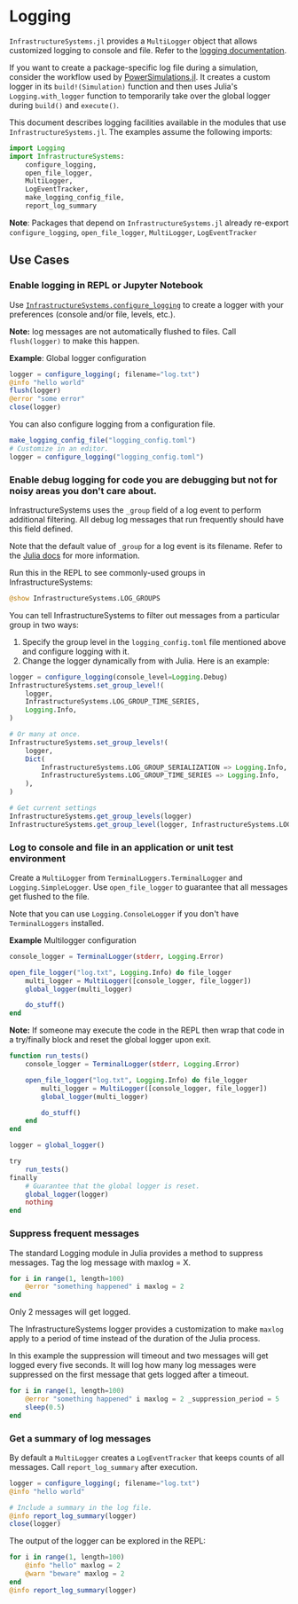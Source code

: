 # Logging

`InfrastructureSystems.jl` provides a `MultiLogger` object that allows customized
logging to console and file. Refer to the [logging
documentation](./logging.md).

If you want to create a package-specific log file during a simulation, consider
the workflow used by [PowerSimulations.jl](https://github.com/NREL-SIIP/PowerSimulations.jl). It creates a custom logger in its `build!(Simulation)` function and then uses
Julia's `Logging.with_logger` function to temporarily take over the global logger
during `build()` and `execute()`.

This document describes logging facilities available in the modules that use `InfrastructureSystems.jl`. The examples assume the following imports:

```julia
import Logging
import InfrastructureSystems:
    configure_logging,
    open_file_logger,
    MultiLogger,
    LogEventTracker,
    make_logging_config_file,
    report_log_summary
```

**Note**: Packages that depend on `InfrastructureSystems.jl` already re-export `configure_logging`, `open_file_logger`, `MultiLogger`, `LogEventTracker`

## Use Cases

### Enable logging in REPL or Jupyter Notebook

Use [`InfrastructureSystems.configure_logging`](@ref) to create a logger with your
preferences (console and/or file, levels, etc.).

**Note:** log messages are not automatically flushed to files. Call
`flush(logger)` to make this happen.

**Example**: Global logger configuration

```julia
logger = configure_logging(; filename="log.txt")
@info "hello world"
flush(logger)
@error "some error"
close(logger)
```

You can also configure logging from a configuration file.

```julia
make_logging_config_file("logging_config.toml")
# Customize in an editor.
logger = configure_logging("logging_config.toml")
```

### Enable debug logging for code you are debugging but not for noisy areas you don't care about.

InfrastructureSystems uses the `_group` field of a log event to perform
additional filtering. All debug log messages that run frequently should have
this field defined.

Note that the default value of `_group` for a log event is its filename. Refer
to the [Julia
docs](https://docs.julialang.org/en/v1/stdlib/Logging/#Log-event-structure) for
more information.

Run this in the REPL to see commonly-used groups in InfrastructureSystems:

```julia
@show InfrastructureSystems.LOG_GROUPS
```

You can tell InfrastructureSystems to filter out messages from a particular
group in two ways:

 1. Specify the group level in the `logging_config.toml` file mentioned above
    and configure logging with it.
 2. Change the logger dynamically from with Julia. Here is an example:

```julia
logger = configure_logging(console_level=Logging.Debug)
InfrastructureSystems.set_group_level!(
    logger,
    InfrastructureSystems.LOG_GROUP_TIME_SERIES,
    Logging.Info,
)

# Or many at once.
InfrastructureSystems.set_group_levels!(
    logger,
    Dict(
        InfrastructureSystems.LOG_GROUP_SERIALIZATION => Logging.Info,
        InfrastructureSystems.LOG_GROUP_TIME_SERIES => Logging.Info,
    ),
)

# Get current settings
InfrastructureSystems.get_group_levels(logger)
InfrastructureSystems.get_group_level(logger, InfrastructureSystems.LOG_GROUP_TIME_SERIES)
```

### Log to console and file in an application or unit test environment

Create a `MultiLogger` from `TerminalLoggers.TerminalLogger` and `Logging.SimpleLogger`.
Use `open_file_logger` to guarantee that all messages get flushed to the file.

Note that you can use `Logging.ConsoleLogger` if you don't have `TerminalLoggers` installed.

**Example** Multilogger configuration

```julia
console_logger = TerminalLogger(stderr, Logging.Error)

open_file_logger("log.txt", Logging.Info) do file_logger
    multi_logger = MultiLogger([console_logger, file_logger])
    global_logger(multi_logger)

    do_stuff()
end
```

**Note:** If someone may execute the code in the REPL then wrap that code in a
try/finally block and reset the global logger upon exit.

```julia
function run_tests()
    console_logger = TerminalLogger(stderr, Logging.Error)

    open_file_logger("log.txt", Logging.Info) do file_logger
        multi_logger = MultiLogger([console_logger, file_logger])
        global_logger(multi_logger)

        do_stuff()
    end
end

logger = global_logger()

try
    run_tests()
finally
    # Guarantee that the global logger is reset.
    global_logger(logger)
    nothing
end
```

### Suppress frequent messages

The standard Logging module in Julia provides a method to suppress messages.
Tag the log message with maxlog = X.

```julia
for i in range(1, length=100)
    @error "something happened" i maxlog = 2
end
```

Only 2 messages will get logged.

The InfrastructureSystems logger provides a customization to make `maxlog`
apply to a period of time instead of the duration of the Julia process.

In this example the suppression will timeout and two messages will get logged
every five seconds. It will log how many log messages were suppressed on the
first message that gets logged after a timeout.

```julia
for i in range(1, length=100)
    @error "something happened" i maxlog = 2 _suppression_period = 5
    sleep(0.5)
end
```

### Get a summary of log messages

By default a `MultiLogger` creates a `LogEventTracker` that keeps counts of all
messages. Call `report_log_summary` after execution.

```julia
logger = configure_logging(; filename="log.txt")
@info "hello world"

# Include a summary in the log file.
@info report_log_summary(logger)
close(logger)
```

The output of the logger can be explored in the REPL:

```julia
for i in range(1, length=100)
    @info "hello" maxlog = 2
    @warn "beware" maxlog = 2
end
@info report_log_summary(logger)
```
